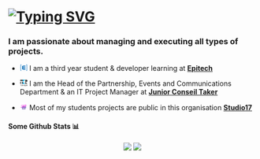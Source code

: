 # [![Typing SVG](http://readme-typing-svg.herokuapp.com?font=Fira+Code&size=30&duration=4000&pause=300&color=ACBAC7&width=435&lines=Hi%2C+I'm+Cl%C3%A9ment+%F0%9F%91%A8%E2%80%8D%F0%9F%92%BB;Hi%2C+I'm+Manulop+%F0%9F%91%A8%E2%80%8D%F0%9F%92%BB)](https://git.io/typing-svg)

### I am passionate about managing and executing all types of projects.

- <p><img src=".assets/epitech-icon.png" width="15"> I am a third year student & developer learning at <b><a href="https://www.epitech.eu">Epitech</a></b> <a href="https://www.epitech.eu" target="_blank"></a> </p>

- <p><img src=".assets/taker-icon.png" width="15"> I am the Head of the Partnership, Events and Communications Department & an IT Project Manager at <b><a href="https://taker.epitech.eu/">Junior Conseil Taker</a></b> <a href="https://juniortaker.com" target="_blank"></a> </p>

- <p><img src=".assets/studio17-icon.png" width="15"> Most of my students projects are public in this organisation <b><a href="https://github.com/Studio-17">Studio17</a></b> <a href="https://github.com/Studio-17" target="_blank"></a> </p>

#### Some Github Stats :bar_chart:

<div align="center">
    <img src="https://github-readme-streak-stats.herokuapp.com/?user=Clement-Fernandes&show_icons=true&theme=dark&layout=compact&count_private=true&include_all_commits=true" width="40%"/>
    <img src="https://github-readme-stats.vercel.app/api/top-langs?username=Clement-Fernandes&show_icons=true&theme=dark&layout=compact&count_private=true&include_all_commits=true" width="29%" />
</div>
